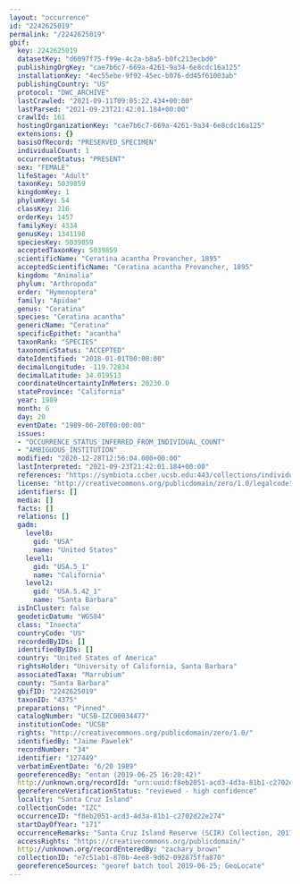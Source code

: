 ```yaml
---
layout: "occurrence"
id: "2242625019"
permalink: "/2242625019"
gbif:
  key: 2242625019
  datasetKey: "d6097f75-f99e-4c2a-b8a5-b0fc213ecbd0"
  publishingOrgKey: "cae7b6c7-669a-4261-9a34-6e8cdc16a125"
  installationKey: "4ec55ebe-9f92-45ec-b076-dd45f61003ab"
  publishingCountry: "US"
  protocol: "DWC_ARCHIVE"
  lastCrawled: "2021-09-11T09:05:22.434+00:00"
  lastParsed: "2021-09-23T21:42:01.184+00:00"
  crawlId: 161
  hostingOrganizationKey: "cae7b6c7-669a-4261-9a34-6e8cdc16a125"
  extensions: {}
  basisOfRecord: "PRESERVED_SPECIMEN"
  individualCount: 1
  occurrenceStatus: "PRESENT"
  sex: "FEMALE"
  lifeStage: "Adult"
  taxonKey: 5039859
  kingdomKey: 1
  phylumKey: 54
  classKey: 216
  orderKey: 1457
  familyKey: 4334
  genusKey: 1341198
  speciesKey: 5039859
  acceptedTaxonKey: 5039859
  scientificName: "Ceratina acantha Provancher, 1895"
  acceptedScientificName: "Ceratina acantha Provancher, 1895"
  kingdom: "Animalia"
  phylum: "Arthropoda"
  order: "Hymenoptera"
  family: "Apidae"
  genus: "Ceratina"
  species: "Ceratina acantha"
  genericName: "Ceratina"
  specificEpithet: "acantha"
  taxonRank: "SPECIES"
  taxonomicStatus: "ACCEPTED"
  dateIdentified: "2018-01-01T00:00:00"
  decimalLongitude: -119.72834
  decimalLatitude: 34.019513
  coordinateUncertaintyInMeters: 20230.0
  stateProvince: "California"
  year: 1989
  month: 6
  day: 20
  eventDate: "1989-06-20T00:00:00"
  issues:
  - "OCCURRENCE_STATUS_INFERRED_FROM_INDIVIDUAL_COUNT"
  - "AMBIGUOUS_INSTITUTION"
  modified: "2020-12-28T12:56:04.000+00:00"
  lastInterpreted: "2021-09-23T21:42:01.184+00:00"
  references: "https://symbiota.ccber.ucsb.edu:443/collections/individual/index.php?occid=127449"
  license: "http://creativecommons.org/publicdomain/zero/1.0/legalcode"
  identifiers: []
  media: []
  facts: []
  relations: []
  gadm:
    level0:
      gid: "USA"
      name: "United States"
    level1:
      gid: "USA.5_1"
      name: "California"
    level2:
      gid: "USA.5.42_1"
      name: "Santa Barbara"
  isInCluster: false
  geodeticDatum: "WGS84"
  class: "Insecta"
  countryCode: "US"
  recordedByIDs: []
  identifiedByIDs: []
  country: "United States of America"
  rightsHolder: "University of California, Santa Barbara"
  associatedTaxa: "Marrubium"
  county: "Santa Barbara"
  gbifID: "2242625019"
  taxonID: "4375"
  preparations: "Pinned"
  catalogNumber: "UCSB-IZC00034477"
  institutionCode: "UCSB"
  rights: "http://creativecommons.org/publicdomain/zero/1.0/"
  identifiedBy: "Jaime Pawelek"
  recordNumber: "34"
  identifier: "127449"
  verbatimEventDate: "6/20 1989"
  georeferencedBy: "entan (2019-06-25 16:20:42)"
  http://unknown.org/recordId: "urn:uuid:f8eb2051-acd3-4d3a-81b1-c2702d22e274"
  georeferenceVerificationStatus: "reviewed - high confidence"
  locality: "Santa Cruz Island"
  collectionCode: "IZC"
  occurrenceID: "f8eb2051-acd3-4d3a-81b1-c2702d22e274"
  startDayOfYear: "171"
  occurrenceRemarks: "Santa Cruz Island Reserve (SCIR) Collection, 2017"
  accessRights: "https://creativecommons.org/publicdomain/"
  http://unknown.org/recordEnteredBy: "zachary_brown"
  collectionID: "e7c51ab1-870b-4ee8-9d62-092875ffa870"
  georeferenceSources: "georef batch tool 2019-06-25; GeoLocate"
---
```

